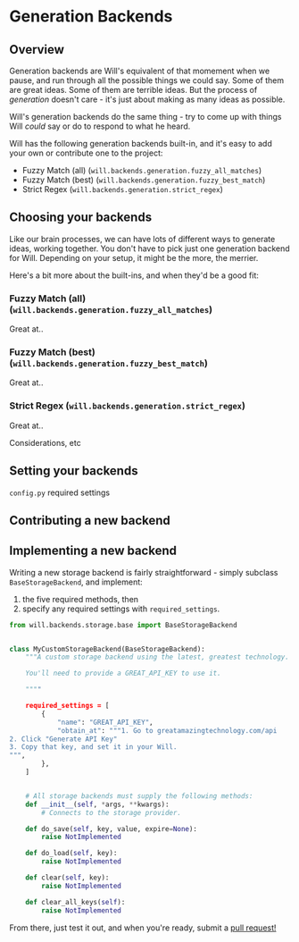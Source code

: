 # Generation Backends

## Overview
Generation backends are Will's equivalent of that momement when we pause, and run through all the possible things we could say.  Some of them are great ideas.  Some of them are terrible ideas.  But the process of _generation_ doesn't care - it's just about making as many ideas as possible.

Will's generation backends do the same thing - try to come up with things Will *could* say or do to respond to what he heard.

Will has the following generation backends built-in, and it's easy to add your own or contribute one to the project:

- Fuzzy Match (all) (`will.backends.generation.fuzzy_all_matches`)
- Fuzzy Match (best) (`will.backends.generation.fuzzy_best_match`)
- Strict Regex (`will.backends.generation.strict_regex`)


## Choosing your backends

Like our brain processes, we can have lots of different ways to generate ideas, working together.  You don't have to pick just one generation backend for Will.  Depending on your setup, it might be the more, the merrier.

Here's a bit more about the built-ins, and when they'd be a good fit:

### Fuzzy Match (all) (`will.backends.generation.fuzzy_all_matches`)

Great at..

### Fuzzy Match (best) (`will.backends.generation.fuzzy_best_match`)

Great at..

### Strict Regex (`will.backends.generation.strict_regex`)

Great at..


Considerations, etc

## Setting your backends

`config.py`
required settings

## Contributing a new backend

## Implementing a new backend

Writing a new storage backend is fairly straightforward - simply subclass `BaseStorageBackend`, and implement:

1) the five required methods, then
2) specify any required settings with `required_settings`.


```python
from will.backends.storage.base import BaseStorageBackend


class MyCustomStorageBackend(BaseStorageBackend):
    """A custom storage backend using the latest, greatest technology.

    You'll need to provide a GREAT_API_KEY to use it.

    """"

    required_settings = [
        {
            "name": "GREAT_API_KEY",
            "obtain_at": """1. Go to greatamazingtechnology.com/api
2. Click "Generate API Key"
3. Copy that key, and set it in your Will.
""",
        },
    ]


    # All storage backends must supply the following methods:    
    def __init__(self, *args, **kwargs):
        # Connects to the storage provider.

    def do_save(self, key, value, expire=None):
        raise NotImplemented

    def do_load(self, key):
        raise NotImplemented

    def clear(self, key):
        raise NotImplemented

    def clear_all_keys(self):
        raise NotImplemented

```

From there, just test it out, and when you're ready, submit a [pull request!](https://github.com/skoczen/will/pulls)